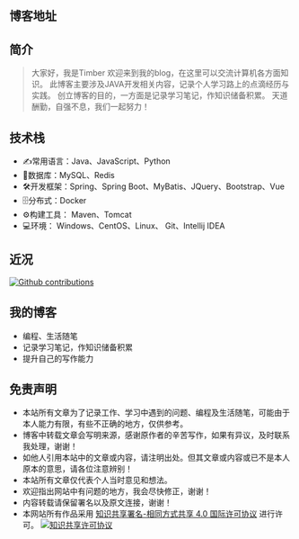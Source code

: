 ## 博客地址

[timberkito.com]: https://timberkito.com/

## 简介

> 大家好，我是Timber
欢迎来到我的blog，在这里可以交流计算机各方面知识。 此博客主要涉及JAVA开发相关内容，记录个人学习路上的点滴经历与实践。
创立博客的目的，一方面是记录学习笔记，作知识储备积累。
天道酬勤，自强不息，我们一起努力！

## 技术栈

- ✍️常用语言：Java、JavaScript、Python
- 💽数据库：MySQL、Redis
- 🛠开发框架：Spring、Spring Boot、MyBatis、JQuery、Bootstrap、Vue
- 🗄️分布式：Docker
- ⚙️构建工具： Maven、Tomcat
- 💻环境： Windows、CentOS、Linux、 Git、Intellij IDEA

## 近况
<a href="https://github.com/TimberKito" target="_blank">
	<img src="https://ghchart.rshah.org/TimberKito" alt="Github contributions">
</a>



## 我的博客

- 编程、生活随笔
- 记录学习笔记，作知识储备积累
- 提升自己的写作能力

## 免责声明

- 本站所有文章为了记录工作、学习中遇到的问题、编程及生活随笔，可能由于本人能力有限，有些不正确的地方，仅供参考。
- 博客中转载文章会写明来源，感谢原作者的辛苦写作，如果有异议，及时联系我处理，谢谢！
- 如他人引用本站中的文章或内容，请注明出处。但其文章或内容或已不是本人原本的意思，请各位注意辨别！
- 本站所有文章仅代表个人当时意见和想法。
- 欢迎指出网站中有问题的地方，我会尽快修正，谢谢！
- 内容转载请保留署名以及原文连接，谢谢！
- 本网站所有作品采用 [知识共享署名-相同方式共享 4.0 国际许可协议](http://creativecommons.org/licenses/by-sa/4.0/) 进行许可。 [![知识共享许可协议](https://i.creativecommons.org/l/by-sa/4.0/80x15.png)](http://creativecommons.org/licenses/by-sa/4.0/)
